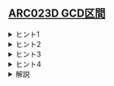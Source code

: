 <!--
author: SASAKI Yuma
-->
## [ARC023D GCD区間](https://atcoder.jp/contests/arc023/tasks/arc023_4)

<details><summary>ヒント1</summary>

区間の左端を固定して考えます．
</details>
    
<details><summary>ヒント2</summary>
    
$\mathrm{gcd}(a_l , \ldots , a_r)$ を $\mathrm{gcd}(a[l,r])$ と書くことにすると，
\begin{align*}
\mathrm{gcd}(a[l,r]) \geq \mathrm{gcd}(a[l,r+1]) \geq \mathrm{gcd}(a[l,r+2]) \geq \cdots    
\end{align*}
が成り立ちます．
</details>
    
<details><summary>ヒント3</summary>

$\mathrm{gcd}(a[l,r+1])$ は $\mathrm{gcd}(a[l,r])$ の約数になります
</details>
    
<details><summary>ヒント4</summary>

もし， $\mathrm{gcd}(a[l,r]) > \mathrm{gcd}(a[l,r+1])$ ならば， $\mathrm{gcd}(a[l,r+1])$ は $\mathrm{gcd}(a[l,r])$ の半分以下の値になります．
</details>
    
<details><summary> 解説 </summary>
    
[URL](https://drive.google.com/file/d/13_xnmjaAnorWT_2dJv2Oqzh5H4b5mt-x/view)
    
<iframe src="https://drive.google.com/file/d/13_xnmjaAnorWT_2dJv2Oqzh5H4b5mt-x/preview" width="800" height="500"　allow="accelerometer; autoplay; clipboard-write; encrypted-media; gyroscope; picture-in-picture" allowfullscreen></iframe>

</details>
